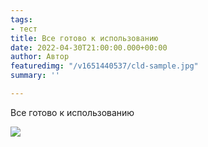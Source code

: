 ```yaml
---
tags:
- тест
title: Все готово к использованию
date: 2022-04-30T21:00:00.000+00:00
author: Автор
featuredimg: "/v1651440537/cld-sample.jpg"
summary: ''

---
```

Все готово к использованию

![](/v1651440529/samples/landscapes/nature-mountains.jpg)